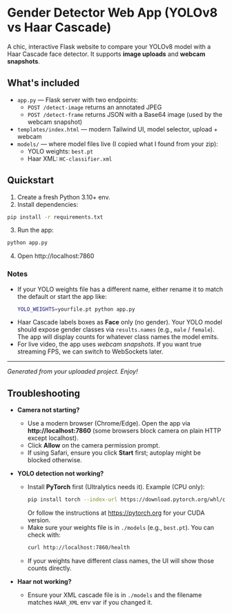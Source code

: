 # Gender Detector Web App (YOLOv8 vs Haar Cascade)

A chic, interactive Flask website to compare your YOLOv8 model with a Haar Cascade face detector.
It supports **image uploads** and **webcam snapshots**.

## What's included
- `app.py` — Flask server with two endpoints:
  - `POST /detect-image` returns an annotated JPEG
  - `POST /detect-frame` returns JSON with a Base64 image (used by the webcam snapshot)
- `templates/index.html` — modern Tailwind UI, model selector, upload + webcam
- `models/` — where model files live (I copied what I found from your zip):
  - YOLO weights: `best.pt`
  - Haar XML: `HC-classifier.xml`

## Quickstart

1. Create a fresh Python 3.10+ env.
2. Install dependencies:

```bash
pip install -r requirements.txt
```

3. Run the app:

```bash
python app.py
```

4. Open http://localhost:7860

### Notes
- If your YOLO weights file has a different name, either rename it to match the default or start the app like:
  ```bash
  YOLO_WEIGHTS=yourfile.pt python app.py
  ```
- Haar Cascade labels boxes as **Face** only (no gender). Your YOLO model should expose gender classes via `results.names` (e.g., `male` / `female`). The app will display counts for whatever class names the model emits.
- For live video, the app uses *webcam snapshots*. If you want true streaming FPS, we can switch to WebSockets later.

---

*Generated from your uploaded project. Enjoy!*



## Troubleshooting

- **Camera not starting?**
  - Use a modern browser (Chrome/Edge). Open the app via **http://localhost:7860** (some browsers block camera on plain HTTP except localhost).
  - Click **Allow** on the camera permission prompt.
  - If using Safari, ensure you click **Start** first; autoplay might be blocked otherwise.

- **YOLO detection not working?**
  - Install **PyTorch** first (Ultralytics needs it). Example (CPU only):
    ```bash
    pip install torch --index-url https://download.pytorch.org/whl/cpu
    ```
    Or follow the instructions at https://pytorch.org for your CUDA version.
  - Make sure your weights file is in `./models` (e.g., `best.pt`). You can check with:
    ```bash
    curl http://localhost:7860/health
    ```
  - If your weights have different class names, the UI will show those counts directly.

- **Haar not working?**
  - Ensure your XML cascade file is in `./models` and the filename matches `HAAR_XML` env var if you changed it.

